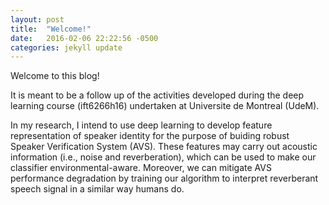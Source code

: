 ```yaml
---
layout: post
title:  "Welcome!"
date:   2016-02-06 22:22:56 -0500
categories: jekyll update
---
```

Welcome to this blog! 

It is meant to be a follow up of the activities developed during the deep learning course (ift6266h16) undertaken at Universite de Montreal (UdeM).

In my research, I intend to use deep learning to develop feature representation of speaker identity for the purpose of buiding robust Speaker Verification System (AVS). These features may carry out acoustic information (i.e., noise and reverberation), which can be used to make our classifier environmental-aware. Moreover, we can mitigate AVS performance degradation by training our algorithm to interpret reverberant speech signal in a similar way humans do.
